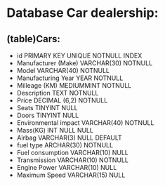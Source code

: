 # Database Car dealership:
## (table)Cars:

- id                             PRIMARY KEY UNIQUE NOTNULL INDEX             
- Manufacturer (Make)            VARCHAR(30) NOTNULL
- Model                          VARCHAR(40) NOTNULL                 
- Manufacturing Year             YEAR NOTNULL
- Milleage (KM)                  MEDIUMMINT NOTNULL
- Description                    TEXT NOTNULL
- Price                          DECIMAL (6,2) NOTNULL
- Seats                          TINYINT NULL
- Doors                          TINYINT NULL
- Environmental impact           VARCHAR(40) NOTNULL
- Mass(KG)                       INT NULL NULL
- Airbag                         VARCHAR(3) NULL DEFAULT
- fuel type                      ARCHAR(30) NOTNULL
- Fuel consumption               VARCHAR(10) NULL
- Transmission                   VARCHAR(10) NOTNULL                    
- Engine Power                   VARCHAR(10) NULL
- Maximum Speed                  VARCHAR(15) NULL



